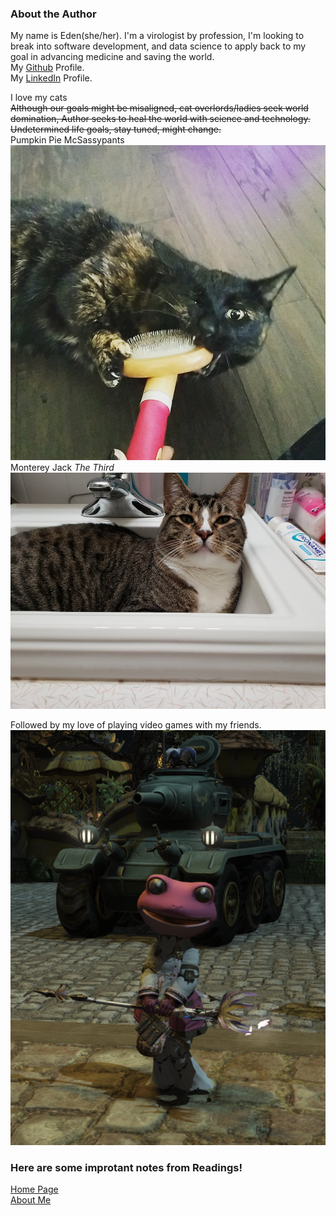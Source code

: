 ### About the Author
My name is Eden(she/her). 
I'm a virologist by profession, I'm looking to break into software development, and data science to apply back to my goal in advancing medicine and saving the world. <br>
My [Github](https://github.com/eden-brekke) Profile. <br>
My [LinkedIn](https://www.linkedin.com/in/eden-brekke-b418a122a/) Profile. <br>

I love my cats <br>
~~Although our goals might be misaligned, cat overlords/ladies seek world domination, Author seeks to heal the world with science and technology. Undetermined life goals, stay tuned, might change.~~ <br>
Pumpkin Pie McSassypants <br>
![Pumpkin](237272219_1199336533884232_1302703919507046087_n.jpg) <br>
Monterey Jack <em>The Third</em> <br>
![Jack](268024169_1358846637886415_6077591389068869970_n.jpg) <br>
 
Followed by my love of playing video games with my friends. <br>
![Frog-Lalafell](bigscarytank.png) <br>


### Here are some improtant notes from Readings!
[Home Page](https://eden-brekke.github.io/reading-notes/) <br>
[About Me](https://eden-brekke.github.io/reading-notes/ABOUTME.md)

